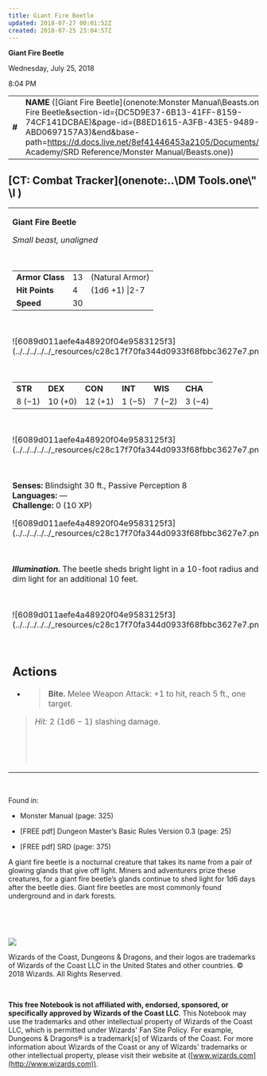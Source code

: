 ```yaml
---
title: Giant Fire Beetle
updated: 2018-07-27 00:01:52Z
created: 2018-07-25 23:04:57Z
---
```


**Giant Fire Beetle**

Wednesday, July 25, 2018

8:04 PM

|        |                                                                                                                                                                                                                                                                                                                  |        |       |       |     |       |       |
|--------|------------------------------------------------------------------------------------------------------------------------------------------------------------------------------------------------------------------------------------------------------------------------------------------------------------------|--------|-------|-------|-----|-------|-------|
| **\#** | **NAME** ([Giant Fire Beetle](onenote:Monster Manual\\Beasts.one#Giant Fire Beetle&section-id={DC5D9E37-6B13-41FF-8159-74CF141DCBAE}&page-id={B8ED1615-A3FB-43E5-9489-ABD0697157A3}&end&base-path=https://d.docs.live.net/8ef41446453a2105/Documents/Adventure Academy/SRD Reference/Monster Manual/Beasts.one)) | **13** | **4** | **4** | \-  | Notes | 10 XP |

## [CT: Combat Tracker](onenote:..\\DM Tools.one\\" \l )

<table><tbody><tr class="odd"><td><p><strong>Giant Fire Beetle</strong></p><p><em>Small beast, unaligned</em></p><p> </p><table><tbody><tr class="odd"><td><strong>Armor Class</strong></td><td>13</td><td>(Natural Armor)</td></tr><tr class="even"><td><strong>Hit Points</strong></td><td>4</td><td>(1d6 +1) |2-7</td></tr><tr class="odd"><td><strong>Speed</strong></td><td>30</td><td> </td></tr></tbody></table><p> </p><p>![6089d011aefe4a48920f04e9583125f3](../../../../../_resources/c28c17f70fa344d0933f68fbbc3627e7.png)</p><p> </p><table><tbody><tr class="odd"><td><strong>STR</strong></td><td><strong>DEX</strong></td><td><strong>CON</strong></td><td><strong>INT</strong></td><td><strong>WIS</strong></td><td><strong>CHA</strong></td></tr><tr class="even"><td>8 (−1)</td><td>10 (+0)</td><td>12 (+1)</td><td>1 (−5)</td><td>7 (−2)</td><td>3 (−4)</td></tr></tbody></table><p> </p><p>![6089d011aefe4a48920f04e9583125f3](../../../../../_resources/c28c17f70fa344d0933f68fbbc3627e7.png)</p><p> </p><p><strong>Senses:</strong> Blindsight 30 ft., Passive Perception 8<br />
<strong>Languages:</strong> —<br />
<strong>Challenge:</strong> 0 (10 XP)</p><p>![6089d011aefe4a48920f04e9583125f3](../../../../../_resources/c28c17f70fa344d0933f68fbbc3627e7.png)</p><p> </p><p><em><strong>Illumination.</strong></em> The beetle sheds bright light in a 10-foot radius and dim light for an additional 10 feet.</p><p> </p><p>![6089d011aefe4a48920f04e9583125f3](../../../../../_resources/c28c17f70fa344d0933f68fbbc3627e7.png)</p><p> </p><h2 id="actions"><strong>Actions</strong></h2><ul><li><blockquote><p><strong>Bite.</strong> Melee Weapon Attack: +1 to hit, reach 5 ft., one target.</p></blockquote></li></ul><blockquote><p><em>Hit:</em> 2 (1d6 − 1) slashing damage.</p><p> </p><p> </p></blockquote></td></tr></tbody></table>

 

Found in:

-   Monster Manual (page: 325)

-   \[FREE pdf\] Dungeon Master’s Basic Rules Version 0.3 (page: 25)

-   \[FREE pdf\] SRD (page: 375)

A giant fire beetle is a nocturnal creature that takes its name from a pair of glowing glands that give off light. Miners and adventurers prize these creatures, for a giant fire beetle’s glands continue to shed light for 1d6 days after the beetle dies. Giant fire beetles are most commonly found underground and in dark forests.

 

 

![](tmp\media\image2.png)

Wizards of the Coast, Dungeons & Dragons, and their logos are trademarks of Wizards of the Coast LLC in the United States and other countries. © 2018 Wizards. All Rights Reserved.

 

**This free Notebook is not affiliated with, endorsed, sponsored, or specifically approved by Wizards of the Coast LLC**. This Notebook may use the trademarks and other intellectual property of Wizards of the Coast LLC, which is permitted under Wizards' Fan Site Policy. For example, Dungeons & Dragons® is a trademark\[s\] of Wizards of the Coast. For more information about Wizards of the Coast or any of Wizards' trademarks or other intellectual property, please visit their website at ([www.wizards.com](http://www.wizards.com)).
